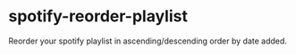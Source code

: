 # spotify-reorder-playlist
Reorder your spotify playlist in ascending/descending order by date added.

